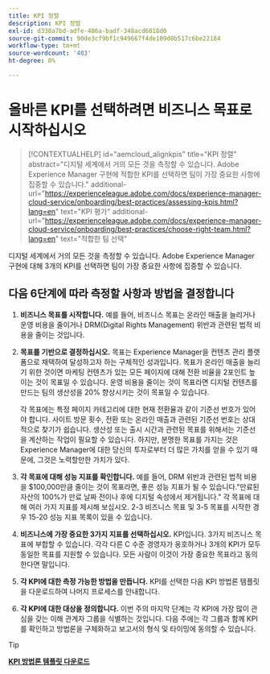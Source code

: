 ```yaml
---
title: KPI 정렬
description: KPI 정렬
exl-id: d338a7bd-adfe-486a-badf-348acd6018d0
source-git-commit: 90de3cf9bf1c949667f4de109d0b517c6be22184
workflow-type: tm+mt
source-wordcount: '483'
ht-degree: 0%

---
```


# 올바른 KPI를 선택하려면 비즈니스 목표로 시작하십시오

>[!CONTEXTUALHELP]
>id="aemcloud_alignkpis"
>title="KPI 정렬"
>abstract="디지털 세계에서 거의 모든 것을 측정할 수 있습니다. Adobe Experience Manager 구현에 적합한 KPI를 선택하면 팀이 가장 중요한 사항에 집중할 수 있습니다."
>additional-url="https://experienceleague.adobe.com/docs/experience-manager-cloud-service/onboarding/best-practices/assessing-kpis.html?lang=en" text="KPI 평가"
>additional-url="https://experienceleague.adobe.com/docs/experience-manager-cloud-service/onboarding/best-practices/choose-right-team.html?lang=en" text="적합한 팀 선택"

디지털 세계에서 거의 모든 것을 측정할 수 있습니다. Adobe Experience Manager 구현에 대해 3개의 KPI를 선택하면 팀이 가장 중요한 사항에 집중할 수 있습니다.


## **다음 6단계에 따라 측정할 사항과 방법을 결정합니다**


1. **비즈니스 목표를 시작합니다.** 예를 들어, 비즈니스 목표는 온라인 매출을 늘리거나 운영 비용을 줄이거나 DRM(Digital Rights Management) 위반과 관련된 법적 비용을 줄이는 것입니다.

1. **목표를 기반으로 결정하십시오.** 목표는 Experience Manager을 컨텐츠 관리 플랫폼으로 채택하여 달성하고자 하는 구체적인 성과입니다. 목표가 온라인 매출을 늘리기 위한 것이면 마케팅 컨텐츠가 있는 모든 페이지에 대해 전환 비율을 2포인트 높이는 것이 목표일 수 있습니다. 운영 비용을 줄이는 것이 목표라면 디지털 컨텐츠를 만드는 팀의 생산성을 20% 향상시키는 것이 목표일 수 있습니다.

   각 목표에는 특정 페이지 카테고리에 대한 현재 전환율과 같이 기준선 번호가 있어야 합니다. 사이트 방문 횟수, 전환 또는 온라인 매출과 관련된 기준선 번호는 상대적으로 찾기가 쉽습니다. 생산성 또는 출시 시간과 관련된 목표를 위해서는 기준선을 계산하는 작업이 필요할 수 있습니다. 하지만, 분명한 목표를 가지는 것은 Experience Manager에 대한 당신의 투자로부터 더 많은 가치를 얻을 수 있기 때문에, 그것은 노력할만한 가치가 있다.

1. **각 목표에 대해 성능 지표를 확인합니다.** 예를 들어, DRM 위반과 관련된 법적 비용을 $100,000만큼 줄이는 것이 목표라면, 좋은 성능 지표가 될 수 있습니다.&quot;만료된 자산의 100%가 만료 날짜 전이나 후에 디지털 속성에서 제거됩니다.&quot; 각 목표에 대해 여러 가지 지표를 제시해 보십시오. 2-3 비즈니스 목표 및 3-5 목표를 시작한 경우 15-20 성능 지표 목록이 있을 수 있습니다.

1. **비즈니스에 가장 중요한 3가지 지표를 선택하십시오.** KPI입니다. 3가지 비즈니스 목표에 부합할 수 있습니다. 각각 다른 C 수준 경영자가 옹호하거나 3개의 KPI가 모두 동일한 목표를 지원할 수 있습니다. 모든 사람이 이것이 가장 중요한 목표라고 동의한다면 말입니다.

1. **각 KPI에 대한 측정 가능한 방법을 만듭니다.** KPI를 선택한 다음 KPI 방법론 템플릿을 다운로드하여 나머지 프로세스를 안내합니다.

1. **각 KPI에 대한 대상을 정의합니다.** 이번 주의 마지막 단계는 각 KPI에 가장 많이 관심을 갖는 이해 관계자 그룹을 식별하는 것입니다. 다음 주에는 각 그룹과 함께 KPI를 확인하고 방법론을 구체화하고 보고서의 형식 및 타이밍에 동의할 수 있습니다.

>[!TIP]
>
>[**KPI 방법론 템플릿 다운로드**](https://experienceleague.adobe.com/welcome/aem/assets/img/KPI_Methodology_Template.png)
